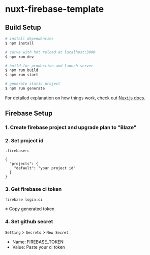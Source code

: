 # nuxt-firebase-template

## Build Setup

```bash
# install dependencies
$ npm install

# serve with hot reload at localhost:3000
$ npm run dev

# build for production and launch server
$ npm run build
$ npm run start

# generate static project
$ npm run generate
```

For detailed explanation on how things work, check out [Nuxt.js docs](https://nuxtjs.org).

## Firebase Setup

### 1. Create firebase project and upgrade plan to "Blaze"

### 2. Set project id

`.firebaserc`

```
{
  "projects": {
    "default": "your project id"
  }
}
```

### 3. Get firebase ci token

```
firebase login:ci
```

※ Copy generated token.

### 4. Set github secret

`Setting` > `Secrets` > `New Secret`

- Name: FIREBASE_TOKEN
- Value: Paste your ci token
